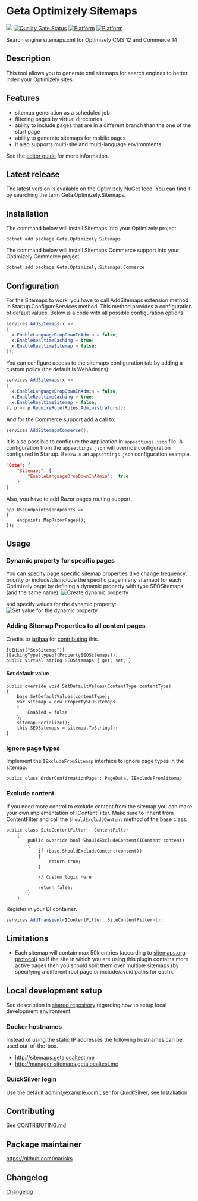 # Geta Optimizely Sitemaps

![](http://tc.geta.no/app/rest/builds/buildType:(id:GetaPackages_OptimizelySitemaps_00ci),branch:master/statusIcon)
[![Quality Gate Status](https://sonarcloud.io/api/project_badges/measure?project=Geta_geta-optimizely-sitemaps&metric=alert_status)](https://sonarcloud.io/summary/new_code?id=Geta_geta-optimizely-sitemaps)
[![Platform](https://img.shields.io/badge/Platform-.NET%205-blue.svg?style=flat)](https://docs.microsoft.com/en-us/dotnet/)
[![Platform](https://img.shields.io/badge/Optimizely-%2012-orange.svg?style=flat)](http://world.episerver.com/cms/)

Search engine sitemaps.xml for Optimizely CMS 12 and Commerce 14

## Description

This tool allows you to generate xml sitemaps for search engines to better index your Optimizely sites.

## Features

- sitemap generation as a scheduled job
- filtering pages by virtual directories
- ability to include pages that are in a different branch than the one of the start page
- ability to generate sitemaps for mobile pages
- it also supports multi-site and multi-language environments

See the [editor guide](docs/editor-guide.md) for more information.

## Latest release

The latest version is available on the Optimizely NuGet feed. You can find it by searching the term Geta.Optimizely.Sitemaps.

## Installation

The command below will install Sitemaps into your Optimizely project.

```
dotnet add package Geta.Optimizely.Sitemaps
```

The command below will install Sitemaps Commerce support into your Optimizely Commerce project.

```
dotnet add package Geta.Optimizely.Sitemaps.Commerce
```

## Configuration

For the Sitemaps to work, you have to call AddSitemaps extension method in Startup.ConfigureServices method. This method provides a configuration of default values. Below is a code with all possible configuration options:

```csharp
services.AddSitemaps(x =>
{
  x.EnableLanguageDropDownInAdmin = false;
  x.EnableRealtimeCaching = true;
  x.EnableRealtimeSitemap = false;
});
```

You can configure access to the sitemaps configuration tab by adding a custom policy (the default is WebAdmins):

```csharp
services.AddSitemaps(x =>
{
  x.EnableLanguageDropDownInAdmin = false;
  x.EnableRealtimeCaching = true;
  x.EnableRealtimeSitemap = false;
}, p => p.RequireRole(Roles.Administrators));
```

And for the Commerce support add a call to:
```csharp
services.AddSitemapsCommerce();
```

It is also possible to configure the application in `appsettings.json` file. A configuration from the `appsettings.json` will override configuration configured in Startup. Below is an `appsettings.json` configuration example.

```json
"Geta": {
    "Sitemaps": {
        "EnableLanguageDropDownInAdmin":  true
    }
}
```

Also, you have to add Razor pages routing support.

```
app.UseEndpoints(endpoints =>
{
    endpoints.MapRazorPages();
});
```

## Usage

### Dynamic property for specific pages

You can specify page specific sitemap properties (like change frequency, priority or include/disinclude the specific page in any sitemap) for each Optimizely page by defining a dynamic property with type SEOSitemaps (and the same name):
![Create dynamic property](docs/images/SitemapDynamicPropertyDefine.png?raw=true)

and specify values for the dynamic property:
![Set value for the dynamic property](docs/images/SitemapDynamicPropertyOnPage.PNG?raw=true)

### Adding Sitemap Properties to all content pages

Credits to [jarihaa](https://github.com/jarihaa) for [contributing](https://github.com/Geta/SEO.Sitemaps/pull/87) this.

```
[UIHint("SeoSitemap")]
[BackingType(typeof(PropertySEOSitemaps))]
public virtual string SEOSitemaps { get; set; }
```

#### Set default value

```
public override void SetDefaultValues(ContentType contentType)
{
    base.SetDefaultValues(contentType);
    var sitemap = new PropertySEOSitemaps
    {
        Enabled = false
    };
    sitemap.Serialize();
    this.SEOSitemaps = sitemap.ToString();
}
```

### Ignore page types

Implement the `IExcludeFromSitemap` interface to ignore page types in the sitemap.

```
public class OrderConfirmationPage : PageData, IExcludeFromSitemap
```

### Exclude content

If you need more control to exclude content from the sitemap you can make your own implementation of IContentFilter. Make sure to inherit from ContentFilter and call the `ShouldExcludeContent` method of the base class.

```
public class SiteContentFilter : ContentFilter
    {
        public override bool ShouldExcludeContent(IContent content)
        {
            if (base.ShouldExcludeContent(content))
            {
                return true;
            }

            // Custom logic here

            return false;
        }
    }
```

Register in your DI container.

```csharp
services.AddTransient<IContentFilter, SiteContentFilter>();
```

## Limitations

- Each sitemap will contain max 50k entries (according to [sitemaps.org protocol](http://www.sitemaps.org/protocol.html#index)) so if the site in which you are using this plugin contains more active pages then you should split them over multiple sitemaps (by specifying a different root page or include/avoid paths for each).

## Local development setup

See description in [shared repository](https://github.com/Geta/package-shared/blob/master/README.md#local-development-set-up) regarding how to setup local development environment.

### Docker hostnames

Instead of using the static IP addresses the following hostnames can be used out-of-the-box.

- http://sitemaps.getalocaltest.me
- http://manager-sitemaps.getalocaltest.me

### QuickSilver login

Use the default admin@example.com user for QuickSilver, see [Installation](https://github.com/episerver/Quicksilver).

## Contributing

See [CONTRIBUTING.md](./CONTRIBUTING.md)

## Package maintainer

https://github.com/marisks

## Changelog

[Changelog](CHANGELOG.md)
